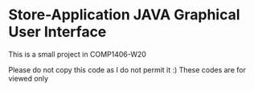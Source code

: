 # Store-Application JAVA Graphical User Interface
This is a small project in COMP1406-W20

Please do not copy this code as I do not permit it :)
These codes are for viewed only
